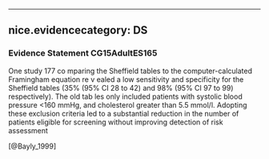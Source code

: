 
---
nice.evidencecategory: DS
---

### Evidence Statement CG15AdultES165
One study 177 co mparing the Sheffield tables to the computer-calculated Framingham equation re v ealed a low sensitivity and specificity for the Sheffield tables (35% (95% CI 28 to 42) and 98% (95% CI 97 to 99) respectively). The old tab les only included patients with systolic blood pressure <160 mmHg, and cholesterol greater than 5.5 mmol/l. Adopting these exclusion criteria led to a substantial reduction in the number of patients eligible for screening without improving detection of risk assessment

[@Bayly_1999]

